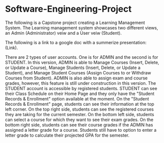 # Software-Engineering-Project

The following is a Capstone project creating a Learning Management System.
The Learning management system showcases two different views, an Admin (Administrator) veiw and a User veiw (Student).

The following is a link to a google doc with a summerize presentation: (Link).


There are 2 types of user accounts. One is for ADMIN and the second is for STUDENT. In this version, ADMIN is able to Manage Courses (Insert, Delete, or Update a Course), Manage Students (Insert, Delete, or Update a Student), and Manage Student Courses (Assign Courses to or Withdraw Courses from Student). ADMIN is also able to assign exam and course grades, however, this feature is still under construction in this version. The STUDENT account is accessible by registered students. STUDENT can see their Class Schedule on their Home Page and they only have the "Student Records & Enrollment" option available at the moment. On the "Student Records & Enrollment" page, students can see their information at the top left corner. On the top right side, students can see the registered courses they are taking for the current semester. On the bottom left side, students can select a course for which they want to see their exam grades. On the bottom right side, students can see their course grades if the ADMIN has assigned a letter grade for a course. Students still have to option to enter a letter grade to calculate their projected GPA for the semester. 
